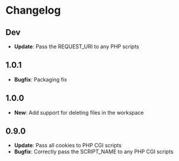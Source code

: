 # Changelog

## Dev

* **Update**: Pass the REQUEST_URI to any PHP scripts

## 1.0.1

* **Bugfix**: Packaging fix

## 1.0.0

* **New**: Add support for deleting files in the workspace

## 0.9.0

* **Update**: Pass all cookies to PHP CGI scripts
* **Bugfix**: Correctly pass the SCRIPT_NAME to any PHP CGI scripts
